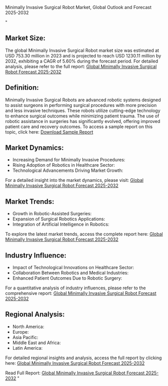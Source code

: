 Minimally Invasive Surgical Robot Market, Global Outlook and Forecast 2025-2032

"<html>

<h2>Market Size:</h2>
<p>The global Minimally Invasive Surgical Robot market size was estimated at USD 753.30 million in 2023 and is projected to reach USD 1230.11 million by 2032, exhibiting a CAGR of 5.60% during the forecast period. For detailed analysis, please refer to the full report: <a href='https://www.statsmarketresearch.com/global-minimally-invasive-surgical-robot-forecast-2025-2032-822-8029345'>Global Minimally Invasive Surgical Robot Forecast 2025-2032</a> 

<h2>Definition:</h2>
<p>Minimally Invasive Surgical Robots are advanced robotic systems designed to assist surgeons in performing surgical procedures with more precision and less invasive techniques. These robots utilize cutting-edge technology to enhance surgical outcomes while minimizing patient trauma. The use of robotic assistance in surgeries has significantly evolved, offering improved patient care and recovery outcomes. To access a sample report on this topic, click here: <a href='https://www.statsmarketresearch.com/download-free-sample/8029345/global-minimally-invasive-surgical-robot-forecast-2025-2032-822'>Download Sample Report</a></p>

<h2>Market Dynamics:</h2>
<ul>
  <li>Increasing Demand for Minimally Invasive Procedures:</li>
  <li>Rising Adoption of Robotics in Healthcare Sector:</li>
  <li>Technological Advancements Driving Market Growth:</li>
</ul>
<p>For a detailed insight into the market dynamics, please visit: <a href='https://www.statsmarketresearch.com/global-minimally-invasive-surgical-robot-forecast-2025-2032-822-8029345'>Global Minimally Invasive Surgical Robot Forecast 2025-2032</a>
  
<h2>Market Trends:</h2>
<ul>
  <li>Growth in Robotic-Assisted Surgeries:</li>
  <li>Expansion of Surgical Robotics Applications:</li>
  <li>Integration of Artificial Intelligence in Robotics:</li>
</ul>
<p>To explore the latest market trends, access the complete report here: <a href='https://www.statsmarketresearch.com/global-minimally-invasive-surgical-robot-forecast-2025-2032-822-8029345'>Global Minimally Invasive Surgical Robot Forecast 2025-2032</a>

<h2>Industry Influence:</h2>
<ul>
  <li>Impact of Technological Innovations on Healthcare Sector:</li>
  <li>Collaboration Between Robotics and Medical Industries:</li>
  <li>Enhanced Patient Outcomes Due to Robotic Surgery:</li>
</ul>
<p>For a quantitative analysis of industry influences, please refer to the comprehensive report: <a href='https://www.statsmarketresearch.com/global-minimally-invasive-surgical-robot-forecast-2025-2032-822-8029345'>Global Minimally Invasive Surgical Robot Forecast 2025-2032</a>

<h2>Regional Analysis:</h2>
<ul>
  <li>North America:</li>
  <li>Europe:</li>
  <li>Asia Pacific:</li>
  <li>Middle East and Africa:</li>
  <li>Latin America:</li>
</ul>
<p>For detailed regional insights and analysis, access the full report by clicking here: <a href='https://www.statsmarketresearch.com/global-minimally-invasive-surgical-robot-forecast-2025-2032-822-8029345'>Global Minimally Invasive Surgical Robot Forecast 2025-2032</a>

<p>Read Full Report: <a href='https://www.statsmarketresearch.com/global-minimally-invasive-surgical-robot-forecast-2025-2032-822-8029345'>Global Minimally Invasive Surgical Robot Forecast 2025-2032</a>
</html>"
